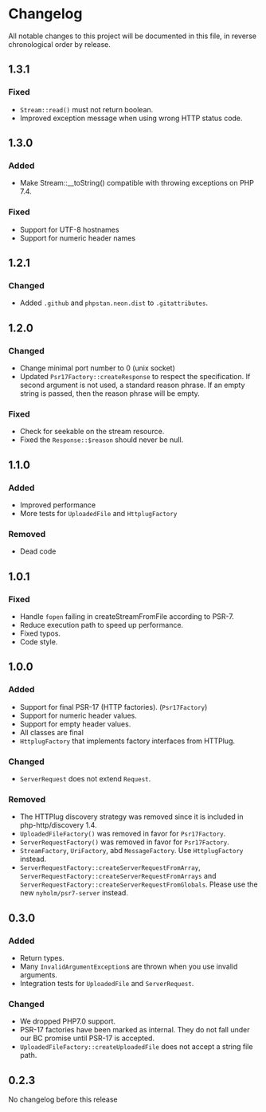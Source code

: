 # Changelog

All notable changes to this project will be documented in this file, in reverse chronological order by release.

## 1.3.1

### Fixed

- `Stream::read()` must not return boolean.
- Improved exception message when using wrong HTTP status code.

## 1.3.0

### Added

- Make Stream::__toString() compatible with throwing exceptions on PHP 7.4.

### Fixed

- Support for UTF-8 hostnames
- Support for numeric header names

## 1.2.1

### Changed

- Added `.github` and `phpstan.neon.dist` to `.gitattributes`.

## 1.2.0

### Changed

- Change minimal port number to 0 (unix socket)
- Updated `Psr17Factory::createResponse` to respect the specification. If second
  argument is not used, a standard reason phrase. If an empty string is passed,
  then the reason phrase will be empty.

### Fixed

- Check for seekable on the stream resource.
- Fixed the `Response::$reason` should never be null.

## 1.1.0

### Added

- Improved performance
- More tests for `UploadedFile` and `HttplugFactory`

### Removed

- Dead code

## 1.0.1

### Fixed

- Handle `fopen` failing in createStreamFromFile according to PSR-7.
- Reduce execution path to speed up performance.
- Fixed typos.
- Code style.

## 1.0.0

### Added

- Support for final PSR-17 (HTTP factories). (`Psr17Factory`)
- Support for numeric header values.
- Support for empty header values.
- All classes are final
- `HttplugFactory` that implements factory interfaces from HTTPlug.

### Changed

- `ServerRequest` does not extend `Request`.

### Removed

- The HTTPlug discovery strategy was removed since it is included in php-http/discovery 1.4.
- `UploadedFileFactory()` was removed in favor for `Psr17Factory`.
- `ServerRequestFactory()` was removed in favor for `Psr17Factory`.
- `StreamFactory`, `UriFactory`, abd `MessageFactory`. Use `HttplugFactory` instead.
- `ServerRequestFactory::createServerRequestFromArray`, `ServerRequestFactory::createServerRequestFromArrays` and
  `ServerRequestFactory::createServerRequestFromGlobals`. Please use the new `nyholm/psr7-server` instead.

## 0.3.0

### Added

- Return types.
- Many `InvalidArgumentException`s are thrown when you use invalid arguments.
- Integration tests for `UploadedFile` and `ServerRequest`.

### Changed

- We dropped PHP7.0 support.
- PSR-17 factories have been marked as internal. They do not fall under our BC promise until PSR-17 is accepted.
- `UploadedFileFactory::createUploadedFile` does not accept a string file path.

## 0.2.3

No changelog before this release

